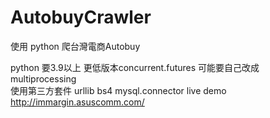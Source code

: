 # AutobuyCrawler
使用 python 爬台灣電商Autobuy

python 要3.9以上 更低版本concurrent.futures 可能要自己改成 multiprocessing <br>
使用第三方套件 urllib bs4 mysql.connector 
live demo http://immargin.asuscomm.com/ <br>
